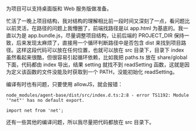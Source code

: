 为项目可以支持桌面版和 Web 服务版做准备。

忙活了一晚上项目结构，我对结构的理解相比前一段时间又深刻了一点，看问题比以前灵活，在路径的问题上我懵圈了，前端找路径是以 app.html 为基底的。我一直以为是 app.bundle.js，尽量调整项目结构，让前后端的 PROJECT_DIR 保持一致，后来发现太麻烦了，直接用一个循环判断路径中是否包含 dist 来找到项目路径。这样这段代码可以放在任何位置，也就可以放在 src 目录下，目录下 index 虽然看起来很酷，但很容易引起循环依赖，比如我把 paths.ts 放在 share/global 下面，代码都由 index 导出，结果 setting 就找不到 readSetting 函数，这就是因为定义该函数的文件没能及时获取到一个 PATH，没能初始化 readSetting。

编译有时也有问题，只要使用 allowJS，就会报错：

```error
node_modules/agent-base/dist/src/index.d.ts:2:8 - error TS1192: Module '"net"' has no default export.

import net from 'net';
```

还有一些其他的编译问题，所以我尽量把代码都放在 src 目录下。